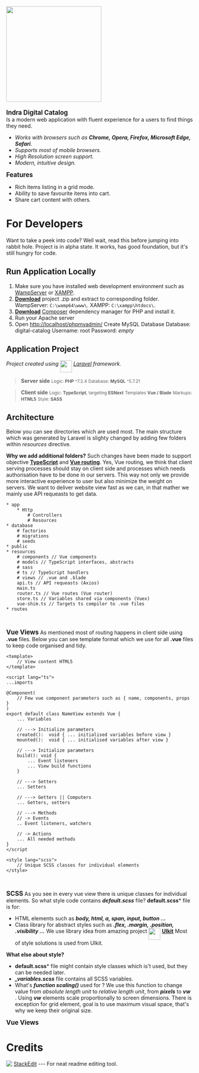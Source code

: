 # <img src="https://i.imgur.com/7hvjdOa.png"  width="256">

**<big>Indra Digital Catalog</big>**<br>
Is a modern web application with fluent experience for a users to find things they need.

- *Works with browsers such as **Chrome, Opera, Firefox, Microsoft Edge, Safari***.
- *Supports most of mobile browsers.*
- *High Resolution screen support.*
- *Modern, intuitive design.*

**<big>Features</big>**
- Rich items listing in a grid mode.
- Ability to save favourite items into cart.
- Share cart content with others.

# For Developers
Want to take a peek into code? Well wait, read this before jumping into rabbit hole.
Project is in alpha state. It works, has good foundation, but it's still hungry for code.

## Run Application Locally

 1. Make sure you have  installed web development environment such 
     as [WampServer](http://www.wampserver.com/en/) or [XAMPP](https://www.apachefriends.org/index.html).
 3. **[Download](https://github.com/hrumachis/catalog)** project .zip and extract to corresponding folder. 
	 WampServer:  `C:\wamp64\www\`.
	 XAMPP:  `C:\xampp\htdocs\`.
 4. **[Download](https://getcomposer.org/Composer-Setup.exe)** [Composer](https://getcomposer.org/) dependency manager for PHP and install it.
 5. Run your Apache server
 6. Open [http://localhost/phpmyadmin/](http://localhost/phpmyadmin/) Create MySQL Database
     Database: digital-catalog
	 Username: root
	 Password: *empty*

## Application Project
*Project created using <img src="https://upload.wikimedia.org/wikipedia/commons/thumb/9/9a/Laravel.svg/1200px-Laravel.svg.png" width="32" align="top"> [Laravel](https://laravel.com/) framework.*


>**Server side**
<small>Logic: **PHP** ^7.2.4</small>
<small>Database: **MySQL** ^5.7.21</small>


>**Client side**
<small>Logic: **TypeScript**, targeting **ESNext**</small>
<small>Templates **Vue  / Blade**</small>
<small>Markups: **HTML5**</small>
<small>Style: **SASS**</small>

## Architecture
Below you can see directories which are used most. The main structure which was generated by Laravel is slighty changed by adding few folders within *resources* directive.

**Why we add additional folders?**
Such changes have been made to support objective **[TypeScript](https://www.typescriptlang.org/)** and **[Vue routing](https://vuejs.org/v2/guide/routing.html)**. Yes, Vue routing, we think that client serving processes should stay on client side and processes which needs authorisation have to be done in our servers. This way not only we provide more interactive experience to user but also minimize the weight on servers. We want to deliver website view fast as we can, in that mather we mainly use API requeasts to get data.

    * app
    	* Http
    		# Controllers
    		# Resources
    * database
    	# factories
    	# migrations
    	# seeds
    * public
    * resources
    	# components // Vue components
    	# models // TypeScript interfaces, abstracts
    	# sass
    	# ts // TypeScript handlers
    	# views // .vue and .blade
    	api.ts // API requeasts (Axios)
    	main.ts
    	router.ts // Vue routes (Vue router)
    	store.ts // Variables shared via components (Vuex)
    	vue-shim.ts // Targets ts compiler to .vue files
    * routes
<br>

**<big>Vue Views</big>**
As mentioned most of routing happens in client side using  **.vue** files.  Below you can see template format which we use for all **.vue** files to keep code organised and tidy. 

    <template>
	    // View content HTML5
    </template>
    
    <script lang="ts">
    ...imports
    
    @Component(
	    // Few vue component parameters such as { name, components, props }
    )
    export default class NameView extends Vue {
	    ... Variables
	    
	    // ---> Initialize parameters
		created():  void { ... initialised variables before view }
		mounted():  void { ... initialised variables after view }
		
		// ---> Initialize parameters
		build(): void {
			... Event listeners
			... View build functions
		}
		
		// ---> Setters
		... Setters
		
		// ---> Getters || Computers
		... Getters, setters
		
		// ---> Methods
		// -> Events
		.. Event listeners, watchers

		// -> Actions
		... All needed methods
    }
    </script
    
    <style lang="scss">
	    // Unique SCSS classes for individual elements
    </style>
 <br>
 
**<big>SCSS</big>**
As you see in every vue view there is unique classes for individual elements. So what style code contains ***default.scss*** file? **default.scss*** file is for: 
* HTML elements such as ***body, html, a, span, input, button ...***
* Class library for abstract styles such as ***.flex, .margin, .position, .visibility ...***
 We use library idea from amazing project  <img src="https://getuikit.com/images/favicon.png" width="32" align="top"> **[UIkit](https://getuikit.com/)**
 Most of style solutions is used from UIkit.

**What else about style?**
* **default.scss*** file might contain style classes which is't used, but  they can be needed later. 
* ***_variables.scss*** file contains all SCSS variables. 
* What's ***function scaling()*** used for ?
   We use this function to change value from *absolute length unit* to *relative length unit*, from ***pixels*** to ***vw*** . Using ***vw*** elements scale proportionally to screen dimensions. There is exception for grid element, goal is to use maximum visual space, that's why we keep their original size.
   
**<big>Vue Views</big>**

# Credits
<img src="https://stackedit.io/icons-c75a9472175cc17394ba6428d867fbcf/favicon-32x32.png" align="top" /> [StackEdit](https://stackedit.io)  --- For neat readme editing tool.

